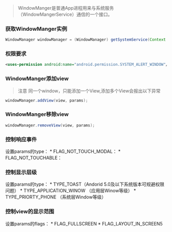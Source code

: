 > WindowManger是普通App进程用来与系统服务（WindowMangerService）通信的一个接口。

### 获取WindowManger实例
```java
WindowManager windowManager = (WindowManager) getSystemService(Context.WINDOW_SERVICE);
```

### 权限要求
```xml
<uses-permission android:name="android.permission.SYSTEM_ALERT_WINDOW"/>
```

### WindowManger添加view
> 注意 同一个window，只能添加一个View,添加多个View会报出以下异常
```java
windowManager.addView(view, params);
```

### WindowManger移除view
```java
windowManager.removeView(view, params);
```

### 控制响应事件
设置params的type：
	* FLAG_NOT_TOUCH_MODAL：
	* FLAG_NOT_TOUCHABLE：

### 控制显示层级
设置params的type：
	* TYPE_TOAST（Andorid 5.0及以下系统版本可规避权限问题）
	* TYPE_APPLICATION_WINOW （应用层Winow等级）
	* TYPE_PRIORTY_PHONE （系统层Window等级）

### 控制view的显示范围
设置params的flags：
	* FLAG_FULLSCREEN
	* FLAG_LAYOUT_IN_SCREEN5